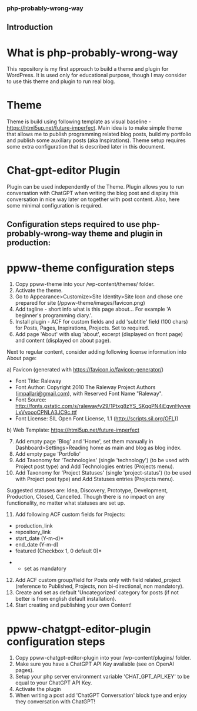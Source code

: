 ### php-probably-wrong-way

## Introduction

# What is php-probably-wrong-way
This repository is my first approach to build a theme and plugin for WordPress.
It is used only for educational purpose, though I may consider to use this theme and plugin to run real blog.

# Theme
Theme is build using following template as visual baseline - https://html5up.net/future-imperfect.
Main idea is to make simple theme that allows me to publish programming related blog posts, build my portfolio and publish some auxiliary posts (aka Inspirations).
Theme setup requires some extra configuration that is described later in this document.

# Chat-gpt-editor Plugin
Plugin can be used independently of the Theme.
Plugin allows you to run conversation with ChatGPT when writing the blog post and display this conversation in nice way later on together with post content.
Also, here some minimal configuration is required.

## Configuration steps required to use php-probably-wrong-way theme and plugin in production:

# ppww-theme configuration steps
1. Copy ppww-theme into your /wp-content/themes/ folder.
2. Activate the theme.
3. Go to Appearance>Customize>Site Identity>Site Icon and chose one prepared for site (/ppww-theme/images/favicon.png)
4. Add tagline - short info what is this page about... For example 'A beginner's programming diary.'.
5. Install plugin - ACF for custom fields and add 'subtitle' field (100 chars) for Posts, Pages, Inspirations, Projects. Set to required.
6. Add page 'About' with slug 'about', excerpt (displayed on front page) and content (displayed on about page).

Next to regular content, consider adding following license information into About page:

a) Favicon (generated with https://favicon.io/favicon-generator/)
- Font Title: Raleway
- Font Author: Copyright 2010 The Raleway Project Authors (impallari@gmail.com), with Reserved Font Name "Raleway".
- Font Source: http://fonts.gstatic.com/s/raleway/v29/1Ptxg8zYS_SKggPN4iEgvnHyvveLxVvoooCPNLA3JC9c.ttf
- Font License: SIL Open Font License, 1.1 (http://scripts.sil.org/OFL))

b) Web Template: https://html5up.net/future-imperfect

7. Add empty page 'Blog' and 'Home', set them manually in Dashboard>Settings>Reading home as main and blog as blog index.
8. Add empty page 'Portfolio'
9. Add Taxonomy for 'Technologies' (single 'technology') (to be used with Project post type) and Add Technologies entries (Projects menu).
10. Add Taxonomy for 'Project Statuses' (single 'project-status') (to be used with Project post type) and Add Statuses entries (Projects menu).

Suggested statuses are: Idea, Discovery, Prototype, Development, Production, Closed, Cancelled.
Though there is no impact on any functionality, no matter what statuses are set up.

11. Add following ACF custom fields for Projects:
- production_link
- repository_link
- start_date (Y-m-d)*
- end_date (Y-m-d)
- featured (Checkbox 1, 0 default 0)*

* - set as mandatory

12. Add ACF custom group/field for Posts only with field related_project (reference to Published, Projects, non bi-directional, non mandatory).
13. Create and set as default 'Uncategorized' category for posts (if not better is from english default installation).
14. Start creating and publishing your own Content!

# ppww-chatgpt-editor-plugin configuration steps
1. Copy ppww-chatgpt-editor-plugin into your /wp-content/plugins/ folder.
2. Make sure you have a ChatGPT API Key available (see on OpenAI pages).
3. Setup your php server environment variable 'CHAT_GPT_API_KEY' to be equal to your ChatGPT API Key.
4. Activate the plugin
5. When writing a post add 'ChatGPT Conversation' block type and enjoy they conversation with ChatGPT!